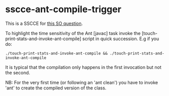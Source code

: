 # sscce-ant-compile-trigger

This is a SSCCE for <a href='https://stackoverflow.com/q/51195399/274677'>this SO question</a>.

To highlight the time sensitivity of the Ant [javac] task
invoke the [touch-print-stats-and-invoke-ant-compile] script
in quick succession. E.g if you do:

    ./touch-print-stats-and-invoke-ant-compile && ./touch-print-stats-and-invoke-ant-compile

It is typical that the compilation only happens in the first invocation
but not the second.


NB: For the very first time (or following an 'ant clean') you have
    to invoke 'ant' to create the compiled version of the class.